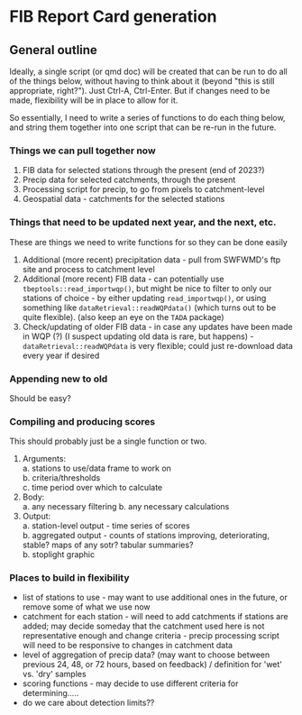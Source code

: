 # FIB Report Card generation  


## General outline  

Ideally, a single script (or qmd doc) will be created that can be run to do all of the things below, without having to think about it (beyond "this is still appropriate, right?"). Just Ctrl-A, Ctrl-Enter. But if changes need to be made, flexibility will be in place to allow for it.  

So essentially, I need to write a series of functions to do each thing below, and string them together into one script that can be re-run in the future.  

### Things we can pull together now  

1.  FIB data for selected stations through the present (end of 2023?)  
2.  Precip data for selected catchments, through the present  
3.  Processing script for precip, to go from pixels to catchment-level  
4.  Geospatial data - catchments for the selected stations  



### Things that need to be updated next year, and the next, etc.  

These are things we need to write functions for so they can be done easily  

1.  Additional (more recent) precipitation data - pull from SWFWMD's ftp site and process to catchment level  
2.  Additional (more recent) FIB data - can potentially use `tbeptools::read_importwqp()`, but might be nice to filter to only our stations of choice - by either updating `read_importwqp()`, or using something like `dataRetrieval::readWQPdata()` (which turns out to be quite flexible). (also keep an eye on the `TADA` package)  
3.  Check/updating of older FIB data - in case any updates have been made in WQP (?) (I suspect updating old data is rare, but happens) - `dataRetrieval::readWQPdata` is very flexible; could just re-download data every year if desired     


### Appending new to old  

Should be easy?  


### Compiling and producing scores  

This should probably just be a single function or two.  

1.  Arguments:  
    a.  stations to use/data frame to work on    
    b.  criteria/thresholds  
    c.  time period over which to calculate  
2.  Body:  
    a.  any necessary filtering
    b.  any necessary calculations  
3.  Output:  
    a.  station-level output - time series of scores  
    b.  aggregated output - counts of stations improving, deteriorating, stable? maps of any sotr? tabular summaries?  
    b.  stoplight graphic  


### Places to build in flexibility  

-  list of stations to use - may want to use additional ones in the future, or remove some of what we use now  
-  catchment for each station - will need to add catchments if stations are added; may decide someday that the catchment used here is not representative enough and change criteria  - precip processing script will need to be responsive to changes in catchment data  
-  level of aggregation of precip data? (may want to choose between previous 24, 48, or 72 hours, based on feedback) / definition for 'wet' vs. 'dry' samples 
-  scoring functions - may decide to use different criteria for determining.....  
-  do we care about detection limits??  
